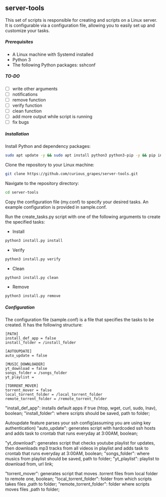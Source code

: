 ## server-tools
This set of scripts is responsible for creating and scripts on a Linux server. It is configurable via a configuration file, allowing you to easily set up and customize your tasks.

##### Prerequisites
- A Linux machine with Systemd installed
- Python 3
- The following Python packages: sshconf

##### TO-DO
- [ ] write other arguments
- [ ] notifications
- [ ] remove function
- [ ] verify function
- [ ] clean function
- [ ] add more output while script is running
- [ ] fix bugs

##### Installation
Install Python and dependency packages:
```bash
sudo apt update -y && sudo apt install python3 python3-pip -y && pip install sshconf
```
Clone the repository to your Linux machine:
```bash
git clone https://github.com/curious_grapes/server-tools.git
```
Navigate to the repository directory:
```bash
cd server-tools
```

Copy the configuration file (my.conf) to specify your desired tasks. An example configuration is provided in sample.conf.

Run the create_tasks.py script with one of the following arguments to create the specified tasks:
-   Install
```bash
python3 install.py install
```
-   Verify
```bash
python3 install.py verify
```
-   Clean
```bash
python3 install.py clean
```
-   Remove
```bash
python3 install.py remove
```
##### Configuration
The configuration file (sample.conf) is a file that specifies the tasks to be created. It has the following structure:
```
[PATH]
install_def_app = false
install_folder = /install_folder

[AUTOUPDATE]
auto_update = false

[MUSIC_DOWNLOADER]
yt_download = false
songs_folder = /songs_folder
yt_playlist =

[TORRENT_MOVER]
torrent_mover = false
local_torrent_folder = /local_torrent_folder
remote_torrent_folder = /remote_torrent_folder
```
"install_def_app": installs default apps if true (htop, wget, curl, sudo, lnav), boolean;
"install_folder": where scripts should be saved, path to folder;

Autoupdate feature parses your ssh config(assuming you are using key authentication)
"auto_update": generates script with hardcoded ssh hosts and adds task to crontab that runs everyday at 3:00AM, boolean;

"yt_download": generates script that checks youtube playlist for updates, then downloads mp3 tracks from all videos in playlist and adds task to crontab that runs everyday at 3:00AM, boolean;
"songs_folder": where musics from playlist should be saved, path to folder;
"yt_playlist": playlist to download from, url link;


"torrent_mover": generates script that moves .torrent files from local folder to remote one, boolean;
"local_torrent_folder": folder from which scripts takes files ,path to folder;
"remote_torrent_folder": folder where scripts moves files ,path to folder;
